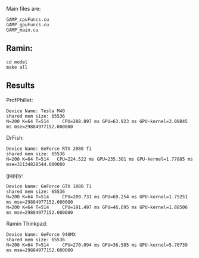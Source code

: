 Main files are:

	GAMP_cpuFuncs.cu
	GAMP_gpuFuncs.cu
	GAMP_main.cu

## Ramin:
	cd model
	make all
	
## Results

ProfPhillet:

	Device Name: Tesla M40
	shared mem size: 65536
	N=200 K=64 T=514	 CPU=288.897 ms GPU=63.923 ms GPU-kernel=3.08845 ms mse=29884977152.000000

DrFish:

	Device Name: GeForce RTX 2080 Ti
	shared mem size: 65536
	N=200 K=64 T=514   CPU=224.522 ms GPU=235.301 ms GPU-kernel=1.77885 ms mse=31134828544.000000

guppy:

	Device Name: GeForce GTX 1080 Ti
	shared mem size: 65536
	N=200 K=64 T=514	 CPU=209.731 ms GPU=69.254 ms GPU-kernel=1.75251 ms mse=29884977152.000000
	N=200 K=64 T=514	 CPU=191.497 ms GPU=46.695 ms GPU-kernel=1.88506 ms mse=29884977152.000000

Ramin Thinkpad:
	
	Device Name: GeForce 940MX
	shared mem size: 65536
	N=200 K=64 T=514	 CPU=270.094 ms GPU=36.585 ms GPU-kernel=5.70739 ms mse=29884977152.000000



